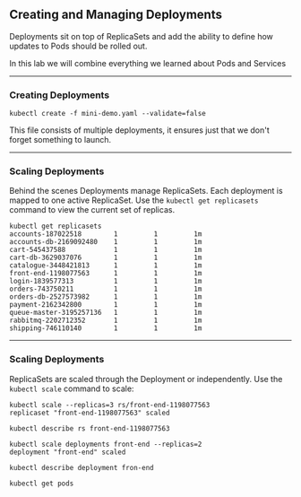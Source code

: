 ## Creating and Managing Deployments

Deployments sit on top of ReplicaSets and add the ability to define how updates to Pods should be rolled out.

In this lab we will combine everything we learned about Pods and Services

----

### Creating Deployments

```
kubectl create -f mini-demo.yaml --validate=false
```

This file consists of multiple deployments, it ensures just that we don't forget something to launch.

----

### Scaling Deployments

Behind the scenes Deployments manage ReplicaSets. Each deployment is mapped to one active ReplicaSet. Use the `kubectl get replicasets` command to view the current set of replicas.

```
kubectl get replicasets
accounts-187022518        1         1         1m
accounts-db-2169092480    1         1         1m
cart-545437588            1         1         1m
cart-db-3629037076        1         1         1m
catalogue-3448421813      1         1         1m
front-end-1198077563      1         1         1m
login-1839577313          1         1         1m
orders-743750211          1         1         1m
orders-db-2527573982      1         1         1m
payment-2162342800        1         1         1m
queue-master-3195257136   1         1         1m
rabbitmq-2202712352       1         1         1m
shipping-746110140        1         1         1m

```

----

### Scaling Deployments

ReplicaSets are scaled through the Deployment or independently. Use the `kubectl scale` command to scale:

```
kubectl scale --replicas=3 rs/front-end-1198077563
replicaset "front-end-1198077563" scaled
```

```
kubectl describe rs front-end-1198077563
```
```
kubectl scale deployments front-end --replicas=2
deployment "front-end" scaled
```
```
kubectl describe deployment fron-end
```
```
kubectl get pods
```
